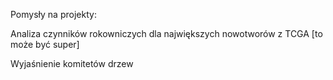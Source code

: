 Pomysły na projekty:

Analiza czynników rokowniczych dla największych nowotworów z TCGA [to może być super]

Wyjaśnienie komitetów drzew

